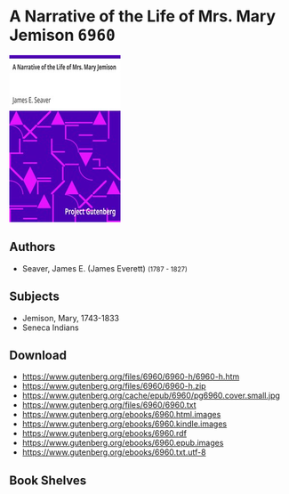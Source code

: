 # A Narrative of the Life of Mrs. Mary Jemison <kbd>6960</kbd>

![](./cover.medium.jpg "")

## Authors


 - Seaver, James E. (James Everett) <small>(1787 - 1827)</small>

## Subjects


 - Jemison, Mary, 1743-1833
 - Seneca Indians

## Download


 - https://www.gutenberg.org/files/6960/6960-h/6960-h.htm
 - https://www.gutenberg.org/files/6960/6960-h.zip
 - https://www.gutenberg.org/cache/epub/6960/pg6960.cover.small.jpg
 - https://www.gutenberg.org/files/6960/6960.txt
 - https://www.gutenberg.org/ebooks/6960.html.images
 - https://www.gutenberg.org/ebooks/6960.kindle.images
 - https://www.gutenberg.org/ebooks/6960.rdf
 - https://www.gutenberg.org/ebooks/6960.epub.images
 - https://www.gutenberg.org/ebooks/6960.txt.utf-8

## Book Shelves


